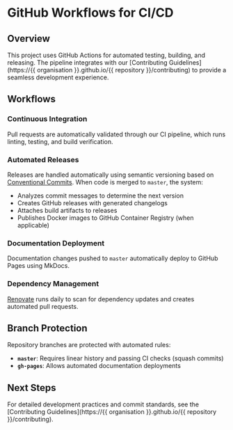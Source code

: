 # GitHub Workflows for CI/CD

## Overview

This project uses GitHub Actions for automated testing, building, and releasing. The pipeline integrates with our [Contributing Guidelines](https://{{ organisation }}.github.io/{{ repository }}/contributing) to provide a seamless development experience.

## Workflows

### Continuous Integration

Pull requests are automatically validated through our CI pipeline, which runs linting, testing, and build verification.

### Automated Releases

Releases are handled automatically using semantic versioning based on [Conventional Commits](https://www.conventionalcommits.org/). When code is merged to `master`, the system:

- Analyzes commit messages to determine the next version
- Creates GitHub releases with generated changelogs
- Attaches build artifacts to releases
- Publishes Docker images to GitHub Container Registry (when applicable)

### Documentation Deployment

Documentation changes pushed to `master` automatically deploy to GitHub Pages using MkDocs.

### Dependency Management

[Renovate](https://github.com/renovatebot/renovate) runs daily to scan for dependency updates and creates automated pull requests.

## Branch Protection

Repository branches are protected with automated rules:

- **`master`**: Requires linear history and passing CI checks (squash commits)
- **`gh-pages`**: Allows automated documentation deployments

## Next Steps

For detailed development practices and commit standards, see the [Contributing Guidelines](https://{{ organisation }}.github.io/{{ repository }}/contributing).
